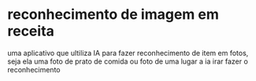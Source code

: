 # reconhecimento de imagem em receita
uma aplicativo que ultiliza IA para fazer reconhecimento de item em fotos, seja ela
uma foto de prato de comida ou foto de uma lugar 
a ia irar fazer o reconhecimento 
